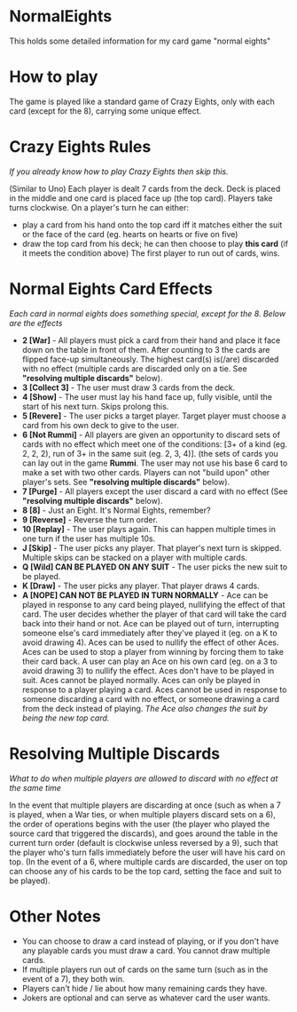# NormalEights
This holds some detailed information for my card game "normal eights"



# How to play
The game is played like a standard game of Crazy Eights, only with each card (except for the 8), carrying some unique effect.


# Crazy Eights Rules
*If you already know how to play Crazy Eights then skip this.*

(Similar to Uno) Each player is dealt 7 cards from the deck. Deck is placed in the middle and one card is placed face up (the top card). Players take turns clockwise. On a player's turn he can either: 
- play a card from his hand onto the top card iff it matches either the suit or the face of the card (eg. hearts on hearts or five on five)
- draw the top card from his deck; he can then choose to play **this card** (if it meets the condition above)
The first player to run out of cards, wins.


# Normal Eights Card Effects
*Each card in normal eights does something special, except for the 8. Below are the effects*

- **2 [War]** - All players must pick a card from their hand and place it face down on the table in front of them. After counting to 3 the cards are flipped face-up simultaneously. The highest card(s) is(/are) discarded with no effect (multiple cards are discarded only on a tie. See **"resolving multiple discards"** below). 
- **3 [Collect 3]** - The user must draw 3 cards from the deck.
- **4 [Show]** - The user must lay his hand face up, fully visible, until the start of his next turn. Skips prolong this.
- **5 [Revere]** - The user picks a target player. Target player must choose a card from his own deck to give to the user.
- **6 [Not Rummi]** - All players are given an opportunity to discard sets of cards with no effect which meet one of the conditions: [3+ of a kind (eg. 2, 2, 2), run of 3+ in the same suit (eg. 2, 3, 4)]. (the sets of cards you can lay out in the game **Rummi**. The user may not use his base 6 card to make a set with two other cards. Players can not "build upon" other player's sets. See **"resolving multiple discards"** below).
- **7 [Purge]** - All players except the user discard a card with no effect (See **"resolving multiple discards"** below).
- **8 [8]** - Just an Eight. It's Normal Eights, remember?
- **9 [Reverse]** - Reverse the turn order.
- **10 [Replay]** - The user plays again. This can happen multiple times in one turn if the user has multiple 10s.
- **J [Skip]** - The user picks any player. That player's next turn is skipped. Multiple skips can be stacked on a player with multiple cards.
- **Q [Wild] CAN BE PLAYED ON ANY SUIT** - The user picks the new suit to be played.
- **K [Draw]** - The user picks any player. That player draws 4 cards.
- **A [NOPE] CAN NOT BE PLAYED IN TURN NORMALLY** - Ace can be played in response to any card being played, nullifying the effect of that card. The user decides whether the player of that card will take the card back into their hand or not. Ace can be played out of turn, interrupting someone else's card immediately after they've played it (eg. on a K to avoid drawing 4). Aces can be used to nullify the effect of other Aces. Aces can be used to stop a player from winning by forcing them to take their card back. A user can play an Ace on his own card (eg. on a 3 to avoid drawing 3) to nullify the effect. Aces don't have to be played in suit. Aces cannot be played normally. Aces can only be played in response to a player playing a card. Aces cannot be used in response to someone discarding a card with no effect, or someone drawing a card from the deck instead of playing. *The Ace also changes the suit by being the new top card.*


# Resolving Multiple Discards
*What to do when multiple players are allowed to discard with no effect at the same time*

In the event that multiple players are discarding at once (such as when a 7 is played, when a War ties, or when multiple players discard sets on a 6), the order of operations begins with the user (the player who played the source card that triggered the discards), and goes around the table in the current turn order (default is clockwise unless reversed by a 9), such that the player who's turn falls immediately before the user will have his card on top. (In the event of a 6, where multiple cards are discarded, the user on top can choose any of his cards to be the top card, setting the face and suit to be played).



# Other Notes
- You can choose to draw a card instead of playing, or if you don't have any playable cards you must draw a card. You cannot draw multiple cards.
- If multiple players run out of cards on the same turn (such as in the event of a 7), they both win.
- Players can't hide / lie about how many remaining cards they have.
- Jokers are optional and can serve as whatever card the user wants.
